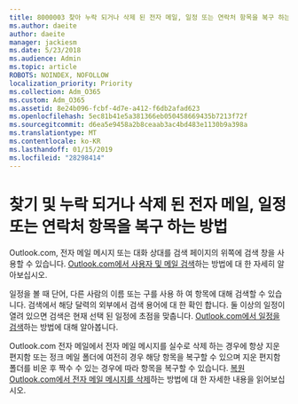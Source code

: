 ```yaml
---
title: 8000003 찾아 누락 되거나 삭제 된 전자 메일, 일정 또는 연락처 항목을 복구 하는 방법
ms.author: daeite
author: daeite
manager: jackiesm
ms.date: 5/23/2018
ms.audience: Admin
ms.topic: article
ROBOTS: NOINDEX, NOFOLLOW
localization_priority: Priority
ms.collection: Adm_O365
ms.custom: Adm_O365
ms.assetid: 8e24b096-fcbf-4d7e-a412-f6db2afad623
ms.openlocfilehash: 5ec81b41e5a381366eb050458669435b7213f72f
ms.sourcegitcommit: d6ea5e9458a2b8ceaab3ac4bd483e1130b9a398a
ms.translationtype: MT
ms.contentlocale: ko-KR
ms.lasthandoff: 01/15/2019
ms.locfileid: "28298414"
---
```

# <a name="how-to-find-and-recover-missing-or-deleted-email-calendar-or-contacts-items"></a>찾기 및 누락 되거나 삭제 된 전자 메일, 일정 또는 연락처 항목을 복구 하는 방법

Outlook.com, 전자 메일 메시지 또는 대화 상대를 검색 페이지의 위쪽에 검색 창을 사용할 수 있습니다. [Outlook.com에서 사용자 및 메일 검색](https://support.office.com/article/88108edf-028e-4306-b87e-7400bbb40aa7)하는 방법에 대 한 자세히 알아보십시오.
  
일정을 볼 때 단어, 다른 사람의 이름 또는 구를 사용 하 여 항목에 대해 검색할 수 있습니다. 검색에서 해당 달력의 외부에서 검색 용어에 대 한 확인 합니다. 둘 이상의 일정이 열려 있으면 검색은 현재 선택 된 일정에 초점을 맞춥니다. [Outlook.com에서 일정을 검색](https://support.office.com/article/5bc05289-c84c-4849-95a8-7eac05ed478a)하는 방법에 대해 알아봅니다.
  
Outlook.com 전자 메일에서 전자 메일 메시지를 실수로 삭제 하는 경우에 항상 지운 편지함 또는 정크 메일 폴더에 여전히 경우 해당 항목을 복구할 수 있으며 지운 편지함 폴더를 비운 후 짝수 수 있는 경우에 따라 항목을 복구할 수 있습니다. [복원 Outlook.com에서 전자 메일 메시지를 삭제](https://support.office.com/article/cf06ab1b-ae0b-418c-a4d9-4e895f83ed50)하는 방법에 대 한 자세한 내용을 읽어보십시오.
  

